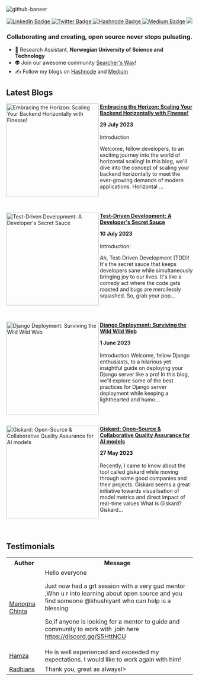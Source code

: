 ![github-baneer](https://user-images.githubusercontent.com/69671407/224075327-768d04b2-23c7-46dd-b9d3-090308abb186.png)


<div id="header" align="center">
  
  <div id="badges">
    <a href="https://www.linkedin.com/in/khushiyant/">
      <img src="https://img.shields.io/badge/LinkedIn-blue?style=for-the-badge&logo=linkedin&logoColor=white" alt="LinkedIn Badge"/>
    </a>
    <a href="https://twitter.com/khushiyant">
      <img src="https://img.shields.io/badge/Twitter-grey?style=for-the-badge&logo=twitter&logoColor=white" alt="Twitter Badge"/>
    </a>
    <a href="https://kodein.hashnode.dev">
      <img src="https://img.shields.io/badge/Hashnode-green?style=for-the-badge&logo=hashnode&logoColor=white" alt="Hashnode Badge"/>
    </a>
    <a href="https://khushiyant.medium.com">
      <img src="https://img.shields.io/badge/Medium-black?style=for-the-badge&logo=Medium&logoColor=white" alt="Medium Badge"/>
    </a>
      <img src="https://dcbadge.vercel.app/api/server/85Mch6B9Gw" />
  </div>
</div>

### <p align="center"> Collaborating and creating, open source never stops pulsating. </p>

- 🔬 Research Assistant, <b> Norwegian University of Science and Technology </b>
- 👽 Join our awesome community [Searcher's Way](https://discord.gg/)! 
- ✍️ Follow my blogs on [Hashnode](https://kodein.hashnode.dev) and [Medium](https://khushiyant.medium.com)

## Latest Blogs
<!-- HASHNODE_BLOG:START -->
<p align="left">
<a href="https://kodein.hashnode.dev/embracing-the-horizon-scaling-your-backend-horizontally-with-finesse" title="Embracing the Horizon: Scaling Your Backend Horizontally with Finesse!"><img src="https://cdn.hashnode.com/res/hashnode/image/upload/v1690648554634/aa9add93-02c5-4408-9852-b00112d4dc77.png" alt="Embracing the Horizon: Scaling Your Backend Horizontally with Finesse!" width="250px" align="left" /></a>
<a href="https://kodein.hashnode.dev/embracing-the-horizon-scaling-your-backend-horizontally-with-finesse" title="Embracing the Horizon: Scaling Your Backend Horizontally with Finesse!"><strong>Embracing the Horizon: Scaling Your Backend Horizontally with Finesse!</strong></a>
<div><strong>29 July 2023</strong></div>
<br/> Introduction

Welcome, fellow developers, to an exciting journey into the world of horizontal scaling! In this blog, we'll dive into the concept of scaling your backend horizontally to meet the ever-growing demands of modern applications. Horizontal ... </p> <br/> <br/>
<p align="left">
<a href="https://kodein.hashnode.dev/test-driven-development-a-developers-secret-sauce" title="Test-Driven Development: A Developer's Secret Sauce"><img src="https://cdn.hashnode.com/res/hashnode/image/upload/v1688970441251/796f285b-af8d-45a2-b7db-9dfd55896696.webp" alt="Test-Driven Development: A Developer's Secret Sauce" width="250px" align="left" /></a>
<a href="https://kodein.hashnode.dev/test-driven-development-a-developers-secret-sauce" title="Test-Driven Development: A Developer's Secret Sauce"><strong>Test-Driven Development: A Developer's Secret Sauce</strong></a>
<div><strong>10 July 2023</strong></div>
<br/> Introduction:

Ah, Test-Driven Development (TDD)! It's the secret sauce that keeps developers sane while simultaneously bringing joy to our lives. It's like a comedy act where the code gets roasted and bugs are mercilessly squashed. So, grab your pop... </p> <br/> <br/>
<p align="left">
<a href="https://kodein.hashnode.dev/django-deployment-surviving-the-wild-wild-web" title="Django Deployment: Surviving the Wild Wild Web"><img src="https://cdn.hashnode.com/res/hashnode/image/upload/v1685643469665/9beb13a2-4435-4ec7-8776-a3e2711b23b1.jpeg" alt="Django Deployment: Surviving the Wild Wild Web" width="250px" align="left" /></a>
<a href="https://kodein.hashnode.dev/django-deployment-surviving-the-wild-wild-web" title="Django Deployment: Surviving the Wild Wild Web"><strong>Django Deployment: Surviving the Wild Wild Web</strong></a>
<div><strong>1 June 2023</strong></div>
<br/> Introduction
Welcome, fellow Django enthusiasts, to a hilarious yet insightful guide on deploying your Django server like a pro! In this blog, we'll explore some of the best practices for Django server deployment while keeping a lighthearted and humo... </p> <br/> <br/>
<p align="left">
<a href="https://kodein.hashnode.dev/giskard-open-source-collaborative-quality-assurance-for-ai-models" title="Giskard: Open-Source & Collaborative Quality Assurance for AI models"><img src="https://cdn.hashnode.com/res/hashnode/image/upload/v1685189377152/2492504d-8ec0-4e90-a6d2-d20c176972de.webp" alt="Giskard: Open-Source & Collaborative Quality Assurance for AI models" width="250px" align="left" /></a>
<a href="https://kodein.hashnode.dev/giskard-open-source-collaborative-quality-assurance-for-ai-models" title="Giskard: Open-Source & Collaborative Quality Assurance for AI models"><strong>Giskard: Open-Source & Collaborative Quality Assurance for AI models</strong></a>
<div><strong>27 May 2023</strong></div>
<br/> Recently, I came to know about the tool called giskard while moving through some good companies and their projects. Giskard seems a great initiative towards visualisation of model metrics and direct impact of real-time values
What is Giskard?
Giskard... </p> <br/> <br/>
<!-- HASHNODE_BLOG:END -->

## Testimonials
<table>
<tbody><tr>
    <th>Author</th>
    <th>Message</th>
  </tr>
  <tr>
    <td><a href="https://twitter.com/chinta_manogna/status/1625514691098460160?s=20" rel="nofollow">Manogna Chinta</a></td>
    <td>Hello everyone

Just now had a grt session with a very gud mentor ,Whn u r into learning about open source and you find someone 
@khushiyant
  who can help is a blessing

So,if anyone is looking for a mentor to guide and community to work with ,join here
https://discord.gg/S5HttNCU </td>
  </tr>
  <tr>
    <td><a href="https://www.fiverr.com/khushiyant" rel="nofollow">Hamza</a></td>
    <td>He is well experienced and exceeded my expectations. I would like to work again with him!</td>
  </tr>
  <tr>
    <td><a href="https://www.fiverr.com/khushiyant" rel="nofollow">Radhians</a></td>
    <td>Thank you, great as always!></td>
  </tr>
</tbody>
  </table>
<br>
